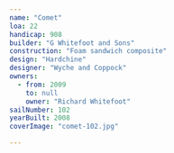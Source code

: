 ```yaml
---
name: "Comet"
loa: 22
handicap: 908
builder: "G Whitefoot and Sons"
construction: "Foam sandwich composite"
design: "Hardchine"
designer: "Wyche and Coppock"
owners:
  - from: 2009
    to: null
    owner: "Richard Whitefoot"
sailNumber: 102
yearBuilt: 2008
coverImage: "comet-102.jpg"

---
```

